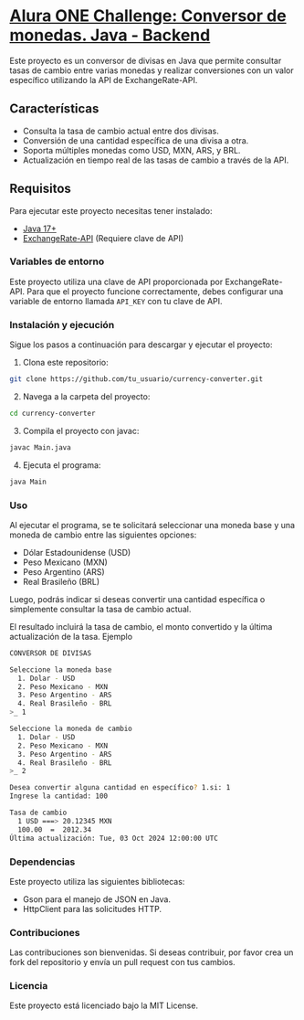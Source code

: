# [Alura ONE Challenge: Conversor de monedas. Java - Backend]()

Este proyecto es un conversor de divisas en Java que permite consultar tasas de cambio entre varias monedas y realizar conversiones con un valor específico utilizando la API de ExchangeRate-API.

## Características

- Consulta la tasa de cambio actual entre dos divisas.
- Conversión de una cantidad específica de una divisa a otra.
- Soporta múltiples monedas como USD, MXN, ARS, y BRL.
- Actualización en tiempo real de las tasas de cambio a través de la API.

## Requisitos

Para ejecutar este proyecto necesitas tener instalado:

- [Java 17+](https://www.oracle.com/java/technologies/javase/jdk17-archive-downloads.html)
- [ExchangeRate-API](https://www.exchangerate-api.com/) (Requiere clave de API)

### Variables de entorno

Este proyecto utiliza una clave de API proporcionada por ExchangeRate-API. Para que el proyecto funcione correctamente, debes configurar una variable de entorno llamada `API_KEY` con tu clave de API.

### Instalación y ejecución

Sigue los pasos a continuación para descargar y ejecutar el proyecto:

1. Clona este repositorio:

```bash
git clone https://github.com/tu_usuario/currency-converter.git
```

2. Navega a la carpeta del proyecto:

```bash
cd currency-converter
```

3. Compila el proyecto con javac:

```bash
javac Main.java
```

4. Ejecuta el programa:

```bash
java Main
```

### Uso

Al ejecutar el programa, se te solicitará seleccionar una moneda base y una moneda de cambio entre las siguientes opciones:

- Dólar Estadounidense (USD)
- Peso Mexicano (MXN)
- Peso Argentino (ARS)
- Real Brasileño (BRL)

Luego, podrás indicar si deseas convertir una cantidad específica o simplemente consultar la tasa de cambio actual.

El resultado incluirá la tasa de cambio, el monto convertido y la última actualización de la tasa.
Ejemplo

```bash
CONVERSOR DE DIVISAS

Seleccione la moneda base
  1. Dolar - USD
  2. Peso Mexicano - MXN
  3. Peso Argentino - ARS
  4. Real Brasileño - BRL
>_ 1

Seleccione la moneda de cambio
  1. Dolar - USD
  2. Peso Mexicano - MXN
  3. Peso Argentino - ARS
  4. Real Brasileño - BRL
>_ 2

Desea convertir alguna cantidad en específico? 1.si: 1
Ingrese la cantidad: 100

Tasa de cambio
  1 USD ===> 20.12345 MXN
  100.00  =  2012.34
Última actualización: Tue, 03 Oct 2024 12:00:00 UTC
```

### Dependencias

Este proyecto utiliza las siguientes bibliotecas:

- Gson para el manejo de JSON en Java.
- HttpClient para las solicitudes HTTP.

### Contribuciones

Las contribuciones son bienvenidas. Si deseas contribuir, por favor crea un fork del repositorio y envía un pull request con tus cambios.

### Licencia

Este proyecto está licenciado bajo la MIT License.
